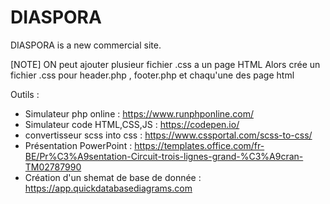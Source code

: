 # DIASPORA
DIASPORA is a new commercial site.

[NOTE]
ON peut ajouter plusieur fichier .css a un page HTML
Alors crée un fichier .css pour header.php , footer.php et chaqu'une des page html

Outils : 
 - Simulateur php online : https://www.runphponline.com/
 - Simulateur code HTML,CSS,JS : https://codepen.io/
 - convertisseur scss into css : https://www.cssportal.com/scss-to-css/
 - Présentation PowerPoint : https://templates.office.com/fr-BE/Pr%C3%A9sentation-Circuit-trois-lignes-grand-%C3%A9cran-TM02787990
 - Création d'un shemat de base de donnée : https://app.quickdatabasediagrams.com
